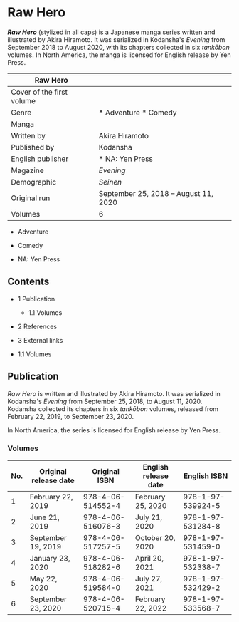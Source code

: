 # Raw Hero

***Raw Hero*** (stylized in all caps) is a Japanese manga series written and illustrated by Akira Hiramoto. It was serialized in Kodansha's *Evening* from September 2018 to August 2020, with its chapters collected in six *tankōbon* volumes. In North America, the manga is licensed for English release by Yen Press.

| Raw Hero | |
| --- | --- |
| Cover of the first volume | |
| Genre | * Adventure * Comedy |
| Manga | |
| Written by | Akira Hiramoto |
| Published by | Kodansha |
| English publisher | * NA: Yen Press |
| Magazine | *Evening* |
| Demographic | *Seinen* |
| Original run | September 25, 2018 – August 11, 2020 |
| Volumes | 6 |

* Adventure
* Comedy

* NA: Yen Press

Contents
--------

* 1 Publication
	+ 1\.1 Volumes
* 2 References
* 3 External links

* 1\.1 Volumes

Publication
-----------

*Raw Hero* is written and illustrated by Akira Hiramoto. It was serialized in Kodansha's *Evening* from September 25, 2018, to August 11, 2020\. Kodansha collected its chapters in six *tankōbon* volumes, released from February 22, 2019, to September 23, 2020\.

In North America, the series is licensed for English release by Yen Press.

### Volumes

| No. | Original release date | Original ISBN | English release date | English ISBN |
| --- | --- | --- | --- | --- |
| 1 | February 22, 2019 | 978-4-06-514552-4 | February 25, 2020 | 978-1-97-539924-5 |
| 2 | June 21, 2019 | 978-4-06-516076-3 | July 21, 2020 | 978-1-97-531284-8 |
| 3 | September 19, 2019 | 978-4-06-517257-5 | October 20, 2020 | 978-1-97-531459-0 |
| 4 | January 23, 2020 | 978-4-06-518282-6 | April 20, 2021 | 978-1-97-532338-7 |
| 5 | May 22, 2020 | 978-4-06-519584-0 | July 27, 2021 | 978-1-97-532429-2 |
| 6 | September 23, 2020 | 978-4-06-520715-4 | February 22, 2022 | 978-1-97-533568-7 |